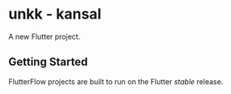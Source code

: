 # unkk - kansal

A new Flutter project.

## Getting Started

FlutterFlow projects are built to run on the Flutter _stable_ release.
